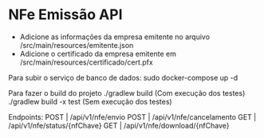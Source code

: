 # NFe Emissão API

- Adicione as informações da empresa emitente no arquivo /src/main/resources/emitente.json
- Adicione o certificado da empresa emitente em /src/main/resources/certificado/cert.pfx

Para subir o serviço de banco de dados:
    sudo docker-compose up -d
    
Para fazer o build do projeto
    ./gradlew build                 (Com execução dos testes)
    ./gradlew build -x test         (Sem execução dos testes)
    
Endpoints:
    POST | /api/v1/nfe/envio
    POST | /api/v1/nfe/cancelamento
    GET  | /api/v1/nfe/status/{nfChave}
    GET  | /api/v1/nfe/download/{nfChave}
    






